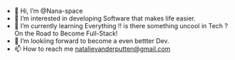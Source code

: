 - 👋 Hi, I’m @Nana-space
- 👀 I’m interested in developing Software that makes life easier.
- 🌱 I’m currently learning Everything !! is there something uncool in Tech ? On the Road to Become Full-Stack!
- 💞️ I’m lookiing forward to become a even bettter Dev.
- 📫 How to reach me natalievanderputten@gmail.com

<!---
Nana-space/Nana-space is a ✨ special ✨ repository because its `README.md` (this file) appears on your GitHub profile.
You can click the Preview link to take a look at your changes.
--->
